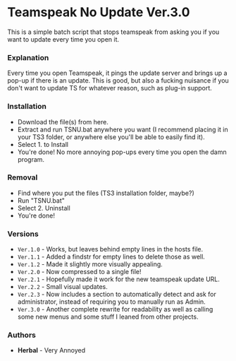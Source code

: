 # Teamspeak No Update Ver.3.0

This is a simple batch script that stops teamspeak from asking you if you want to update every time you open it.

### Explanation
Every time you open Teamspeak, it pings the update server and brings up a pop-up if there is an update. This is good, but also a fucking nuisance if you don't want to update TS for whatever reason, such as plug-in support.

### Installation

* Download the file(s) from here.  
* Extract and run TSNU.bat anywhere you want (I recommend placing it in your TS3 folder, or anywhere else you'll be able to easily find it).  
* Select 1. to Install
* You're done! No more annoying pop-ups every time you open the damn program.  

### Removal

* Find where you put the files (TS3 installation folder, maybe?)
* Run "TSNU.bat"
* Select 2. Uninstall
* You're done!

### Versions

* `Ver.1.0` - Works, but leaves behind empty lines in the hosts file.  
* `Ver.1.1` - Added a findstr for empty lines to delete those as well.  
* `Ver.1.2` - Made it slightly more visually appealing.  
* `Ver.2.0` - Now compressed to a single file!
* `Ver.2.1` - Hopefully made it work for the new teamspeak update URL.
* `Ver.2.2` - Small visual updates.
* `Ver.2.3` - Now includes a section to automatically detect and ask for administrator, instead of requiring you to manually run as Admin.
* `Ver.3.0` - Another complete rewrite for readability as well as calling some new menus and some stuff I leaned from other projects.

### Authors

* **Herbal** - Very Annoyed